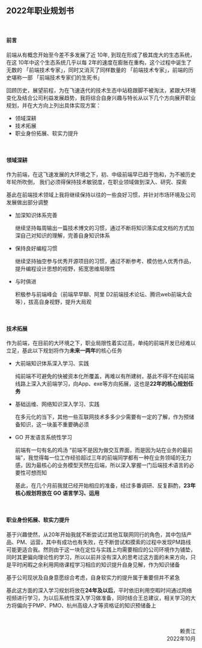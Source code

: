 ## 2022年职业规划书

<br />

#### 前言

前端从有概念开始至今差不多发展了近 10年, 到现在形成了极其庞大的生态系统，在这 10年中这个生态系统几乎以每 2年的速度在膨胀在重构，这个过程中诞生了无数的 「前端技术专家」，同时又消灭了同样数量的 「前端技术专家」，前端的历史堪称一部 「前端技术专家们的生死书」

回顾历史，展望前程，为在飞速迭代的技术生态中站稳跟脚不被淘汰，紧跟大环境变化及结合公司利益发展趋势，我将综合自身兴趣与特长从以下几个方向展开职业规划，并在大方向上列出具体实现方案：

* 领域深耕
* 技术拓展
* 职业身份拓展、软实力提升

<br />

#### 领域深耕

作为前端，在这飞速发展的大环境之下，初、中级前端早已趋于饱和，为不被历史年轮所吹倒， 我们必须得保持技术敏锐度，在职业领域做到深入、研究、探索

基此在前端技术领域上我将继续保持以往的一些良好习惯，并针对市场环境及公司发展做出部分调整

* 加深知识体系完善

  继续坚持每周输出一篇技术博文的习惯，通过不断将知识落实成文档的方式加深自己对知识的理解，完善自身知识体系

* 保持良好编程习惯

  继续坚持抽空参与优秀开源项目的习惯，通过不断参考、模仿他人优秀作品，提升编程设计思想的视野，拓宽思维局限性

* 与时俱进

  积极参与前端峰会（前端早早聊、阿里 D2前端技术论坛、腾讯web前端大会等），拔高自身视野，提升大局观

<br />

#### 技术拓展

作为前端，在目前的大环境之下，职业局限性着实过高，单纯的前端开发已经难以立足，基此以下规划将作为**未来一两年**的核心任务

* 大前端知识体系深入学习、实践

  纯前端不可避免的快被资本化所覆盖，再难以有所建树，基此不得不在纯前端线路上深入大前端学习，向App、exe等方向拓展，这也是**22年的核心规划任务**

* 基础运维、网络知识深入学习、实践

  在多元化的当下，其他一些互联网技术多多少少需要有一定的了解，作为预储备知识，这一块虽不重要确必须

* GO 开发语言系统性学习

  前端有一句有名的鸡汤 “前端不是因为做交互界面，而是因为站在业务的最前端”，我觉得每一位工作经验超过三年的前端同学都有一种在业务领域的无力感，因为最核心的业务模型天然在后端，所以深入掌握一门后端技术语言的必要性可想而知

  基此，在几个月前我就已经开始相应的准备，经过多番调研、反复斟酌，**23年核心规划将放在 GO 语言学习、运用**

<br />

#### 职业身份拓展、软实力提升

基于兴趣使然，从20年开始我就不断尝试过其他互联网同行的角色，其中包括产品、PM、运营，其中有成功也有失败，在不断尝试和摸索的过程中发现PM路线可能更适合我。然则由于这一块在定位与实践上均需要相应的公司环境作为铺垫， 同时其更偏向理论性的学习，所以以前并没有深入的思考过这方面的未来方向，只是平时闲暇之余利用网络课程学习相应的知识提升自身见解，作为知识储备

基于公司现状及自身意愿综合考虑，自身软实力的提升属于重要但并不紧急

基此这方面的深入学习规划将放在**24年及以后**，平时依旧利用空暇时间通过网络视频进行学习，为以后系统性深入学习做准备，同时结合王总建议，相关学习的大方将偏向于PMP、PMO、杭州高级人才等资格证的知识预储备上

<br />

<br />

<div style="text-align: right">赖贵江</div>

<div style="text-align: right">2022年10月</div>

